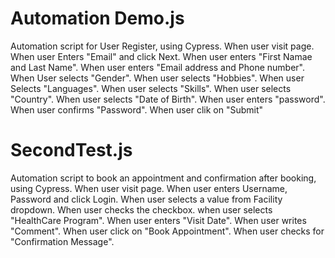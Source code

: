 # Automation Demo.js
Automation script for User Register, using Cypress.
When user visit page.
When user Enters "Email" and click Next.
When user enters "First Namae and Last Name".
When user enters "Email address and Phone number".
When User selects "Gender".
When user selects "Hobbies".
When user Selects "Languages".
When user selects "Skills".
When user selects "Country".
When user selects "Date of Birth".
When user enters "password".
When user confirms "Password".
When user clik on "Submit"

# SecondTest.js
Automation script to book an appointment and confirmation after booking, using Cypress.
When user visit page.
When user enters Username, Password and click Login.
When user selects a value from Facility dropdown.
When user checks the checkbox.
when user selects "HealthCare Program".
When user enters "Visit Date".
When user writes "Comment".
When user click on "Book Appointment".
When user checks for "Confirmation Message".
